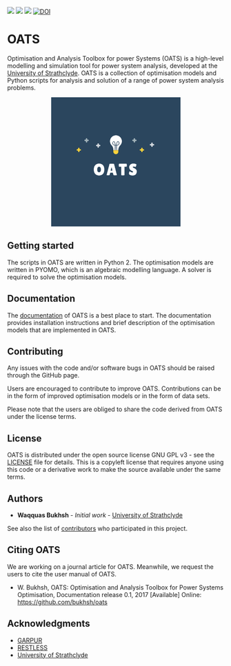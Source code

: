 ![](https://badge.fury.io/py/oatspower.svg)
![](https://img.shields.io/badge/License-GNU%20General%20Public%20License%20v3.0-yellow)
![](https://img.shields.io/badge/Python-2.7.x%20%7C%203.x-red)
[![DOI](https://zenodo.org/badge/119113524.svg)](https://zenodo.org/badge/latestdoi/119113524)


# OATS

Optimisation and Analysis Toolbox for power Systems (OATS) is a high-level modelling and simulation tool for power system analysis, developed at the [University of Strathclyde](https://www.strath.ac.uk/engineering/electronicelectricalengineering/). OATS is a collection of optimisation models and Python scripts for analysis and solution of a range of power system analysis problems.
<p align="center">
  <img  height="300" src="https://raw.githubusercontent.com/bukhsh/oats/master/logo.png">
</p>

## Getting started
The scripts in OATS are written in Python 2. The optimisation models are written in PYOMO, which is an algebraic modelling language. A solver is required to solve the optimisation models.

## Documentation
The [documentation](https://oats.readthedocs.io) of OATS is a best place to start. The documentation provides installation instructions and brief description of the optimisation models that are implemented in OATS.

## Contributing
Any issues with the code and/or software bugs in OATS should be raised through the GitHub page.

Users are encouraged to contribute to improve OATS. Contributions can be in the form of improved optimisation models or in the form of data sets.

Please note that the users are obliged to share the code derived from OATS under the license terms.

## License

OATS is distributed under the open source license GNU GPL v3 - see the [LICENSE](LICENSE.md) file for details. This is a copyleft license that requires anyone using this code or a derivative work to make the source available under the same terms.

## Authors
* **Waqquas Bukhsh** - *Initial work* - [University of Strathclyde](https://github.com/bukhsh/)

See also the list of [contributors](https://github.com/bukhsh/oats/contributors) who participated in this project.

## Citing OATS

We are working on a journal article for OATS. Meanwhile, we request the users to cite the user manual of OATS.

* W. Bukhsh, OATS: Optimisation and Analysis Toolbox for Power Systems Optimisation, Documentation release 0.1, 2017 \[Available\] Online: https://github.com/bukhsh/oats

## Acknowledgments

* [GARPUR](https://www.sintef.no/projectweb/garpur)
* [RESTLESS](http://gow.epsrc.ac.uk/NGBOViewGrant.aspx?GrantRef=EP/N001893/1)
* [University of Strathclyde](https://www.strath.ac.uk/)
